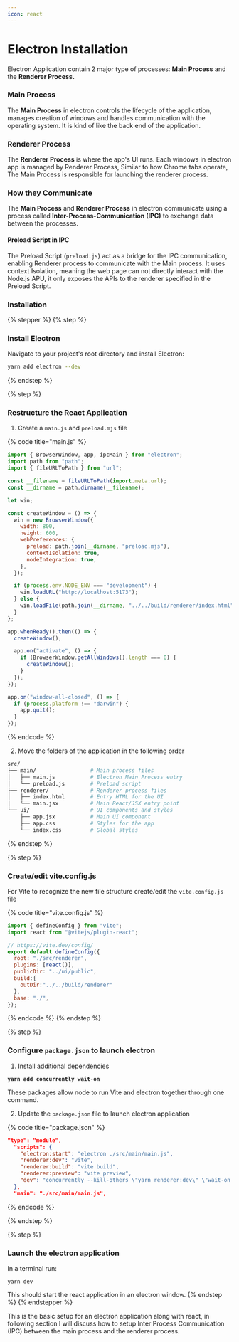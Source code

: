 ```yaml
---
icon: react
---
```


# Electron Installation

Electron Application contain 2 major type of processes: **Main Process** and the **Renderer Process.**

### Main Process

The **Main Process** in electron controls the lifecycle of the application, manages creation of windows and handles communication with the operating system. It is kind of like the back end of the application.

### Renderer Process

The **Renderer Process** is where the app's UI runs. Each windows in electron app is managed by Renderer Process, Similar to how Chrome tabs operate, The Main Process is responsible for launching the renderer process.

### How they Communicate

The **Main Process** and **Renderer Process** in electron communicate using a process called **Inter-Process-Communication (IPC)** to exchange data between the processes.

#### Preload Script in IPC

The Preload Script (`preload.js`) act as a bridge for the IPC communication, enabling Renderer process to communicate with the Main process. It uses context Isolation, meaning the web page can not directly interact with the Node.js APU, it only exposes the APIs to the renderer specified in the Preload Script.

### Installation

{% stepper %}
{% step %}
### Install Electron

Navigate to your project's root directory and install Electron:

```bash
yarn add electron --dev
```
{% endstep %}

{% step %}
### Restructure the React Application

1. Create a `main.js`  and `preload.mjs` file

{% code title="main.js" %}
```javascript
import { BrowserWindow, app, ipcMain } from "electron";
import path from "path";
import { fileURLToPath } from "url";

const __filename = fileURLToPath(import.meta.url);
const __dirname = path.dirname(__filename);

let win;

const createWindow = () => {
  win = new BrowserWindow({
    width: 800,
    height: 600,
    webPreferences: {
      preload: path.join(__dirname, "preload.mjs"),
      contextIsolation: true,
      nodeIntegration: true,
    },
  });

  if (process.env.NODE_ENV === "development") {
    win.loadURL("http://localhost:5173");
  } else {
    win.loadFile(path.join(__dirname, "../../build/renderer/index.html"));
  }
};

app.whenReady().then(() => {
  createWindow();

  app.on("activate", () => {
    if (BrowserWindow.getAllWindows().length === 0) {
      createWindow();
    }
  });
});

app.on("window-all-closed", () => {
  if (process.platform !== "darwin") {
    app.quit();
  }
});
```
{% endcode %}

2. Move the folders of the application in the following order

```bash
src/
├── main/                 # Main process files
│   ├── main.js           # Electron Main Process entry
│   └── preload.js        # Preload script
├── renderer/             # Renderer process files
│   ├── index.html        # Entry HTML for the UI
│   └── main.jsx          # Main React/JSX entry point
└── ui/                   # UI components and styles
    ├── app.jsx           # Main UI component
    ├── app.css           # Styles for the app
    └── index.css         # Global styles

```
{% endstep %}

{% step %}
### Create/edit vite.config.js

For Vite to recognize the new file structure create/edit the `vite.config.js` file

{% code title="vite.config.js" %}
```javascript
import { defineConfig } from "vite";
import react from "@vitejs/plugin-react";

// https://vite.dev/config/
export default defineConfig({
  root: "./src/renderer",
  plugins: [react()],
  publicDir: "../ui/public",
  build:{
    outDir:"../../build/renderer"
  },
  base: "./",
});
```
{% endcode %}
{% endstep %}

{% step %}
### Configure `package.json` to launch electron

1. Install additional dependencies

<pre><code><strong>yarn add concurrently wait-on
</strong></code></pre>

These packages allow node to run Vite and electron together through one command.

2. Update the `package.json` file to launch electron application

{% code title="package.json" %}
```json
"type": "module",
  "scripts": {
    "electron:start": "electron ./src/main/main.js",
    "renderer:dev": "vite",
    "renderer:build": "vite build",
    "renderer:preview": "vite preview",
    "dev": "concurrently --kill-others \"yarn renderer:dev\" \"wait-on http://localhost:5173 && cross-env NODE_ENV=development yarn electron:start\"",
  },
  "main": "./src/main/main.js",
```
{% endcode %}


{% endstep %}

{% step %}
### Launch the electron application

In a terminal run:

```
yarn dev
```

This should start the react application in an electron window.
{% endstep %}
{% endstepper %}

This is the basic setup for an electron application along with react, in following section I will discuss how to setup Inter Process Communication (IPC) between the main process and the renderer process.
